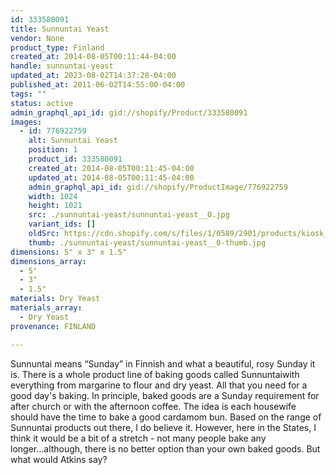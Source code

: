 ```yaml
---
id: 333580091
title: Sunnuntai Yeast
vendor: None
product_type: Finland
created_at: 2014-08-05T00:11:44-04:00
handle: sunnuntai-yeast
updated_at: 2023-08-02T14:37:28-04:00
published_at: 2011-06-02T14:55:00-04:00
tags: ""
status: active
admin_graphql_api_id: gid://shopify/Product/333580091
images:
  - id: 776922759
    alt: Sunnuntai Yeast
    position: 1
    product_id: 333580091
    created_at: 2014-08-05T00:11:45-04:00
    updated_at: 2014-08-05T00:11:45-04:00
    admin_graphql_api_id: gid://shopify/ProductImage/776922759
    width: 1024
    height: 1021
    src: ./sunnuntai-yeast/sunnuntai-yeast__0.jpg
    variant_ids: []
    oldSrc: https://cdn.shopify.com/s/files/1/0589/2901/products/kiosk_fi_YEAST.jpeg?v=1407211905
    thumb: ./sunnuntai-yeast/sunnuntai-yeast__0-thumb.jpg
dimensions: 5" x 3" x 1.5"
dimensions_array:
  - 5"
  - 3"
  - 1.5"
materials: Dry Yeast
materials_array:
  - Dry Yeast
provenance: FINLAND

---
```


Sunnuntai means “Sunday” in Finnish and what a beautiful, rosy Sunday it is. There is a whole product line of baking goods called Sunnuntaiwith everything from margarine to flour and dry yeast. All that you need for a good day's baking. In principle, baked goods are a Sunday requirement for after church or with the afternoon coffee. The idea is each housewife should have the time to bake a good cardamom bun. Based on the range of Sunnuntai products out there, I do believe it. However, here in the States, I think it would be a bit of a stretch - not many people bake any longer...although, there is no better option than your own baked goods. But what would Atkins say?